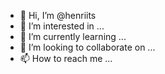 - 👋 Hi, I’m @henriits
- 👀 I’m interested in ...
- 🌱 I’m currently learning ...
- 💞️ I’m looking to collaborate on ...
- 📫 How to reach me ...

<!---
henriits/henriits is a ✨ special ✨ repository because its `README.md` (this file) appears on your GitHub profile.
You can click the Preview link to take a look at your changes.
--->
